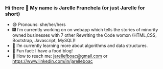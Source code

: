 ### Hi there 👋 My name is Jarelle Franchela (or just Jarelle for short)

- 😄  Pronouns: she/her/hers
- 🎆  I’m currently working on on webapp which tells the stories of minority owned businesses with 7 other Rewriting the Code womxn (HTML,CSS, Bootstrap, Javascript, MySQL)!
- 🌻  I’m currently learning more about algorithms and data structures. 
- 🍠  Fun fact: I have a food blog! 
- 💜  How to reach me: jarellefboac@gmail.com or https://www.linkedin.com/in/jarelleboac
